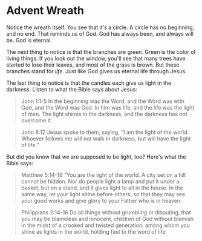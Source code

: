 # Advent Wreath

Notice the wreath itself.  You see that it's a circle.  A circle has no beginning, and no end.  That reminds us of God.  God has always been, and always will be.  God is eternal.

The next thing to notice is that the branches are green.  Green is the color of living things. If you look out the window, you'll see that many trees have started to lose their leaves, and most of the grass is brown.  But these branches stand for *life*.  Just like God gives us eternal life through Jesus.

The last thing to notice is that the candles each give us light in the darkness.  Listen to what the Bible says about Jesus:

> John 1:1-5 In the beginning was the Word, and the Word was with God, and the Word was God. In him was life, and the life was the light of men.  The light shines in the darkness, and the darkness has not overcome it.

> John 8:12 Jesus spoke to them, saying, “I am the light of the world. Whoever follows me will not walk in darkness, but will have the light of life.”

But did you know that *we* are supposed to be light, too?  Here's what the Bible says:

> Matthew 5:14-16 “You are the light of the world. A city set on a hill cannot be hidden. Nor do people light a lamp and put it under a basket, but on a stand, and it gives light to all in the house. In the same way, let your light shine before others, so that they may see your good works and give glory to your Father who is in heaven.

> Philippians 2:14-16 Do all things without grumbling or disputing, that you may be blameless and innocent, children of God without blemish in the midst of a crooked and twisted generation, among whom you shine as lights in the world, holding fast to the word of life
